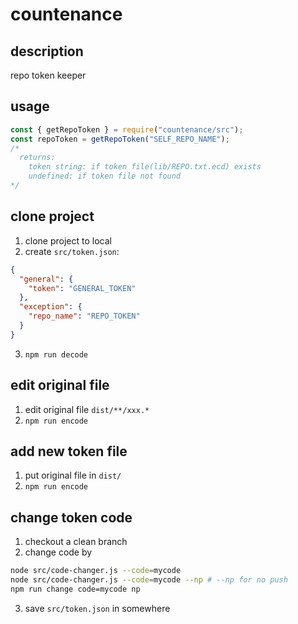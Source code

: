 # countenance

## description

repo token keeper

## usage

```js
const { getRepoToken } = require("countenance/src");
const repoToken = getRepoToken("SELF_REPO_NAME");
/*
  returns:
    token string: if token file(lib/REPO.txt.ecd) exists
    undefined: if token file not found
*/
```

## clone project

1. clone project to local
2. create `src/token.json`:

```json
{
  "general": {
    "token": "GENERAL_TOKEN"
  },
  "exception": {
    "repo_name": "REPO_TOKEN"
  }
}
```

3. `npm run decode`

## edit original file

1. edit original file `dist/**/xxx.*`
2. `npm run encode`

## add new token file

1. put original file in `dist/`
2. `npm run encode`

## change token code

1. checkout a clean branch
2. change code by
```bash
node src/code-changer.js --code=mycode
node src/code-changer.js --code=mycode --np # --np for no push
npm run change code=mycode np
```
3. save `src/token.json` in somewhere
